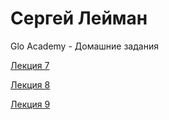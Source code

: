 # Сергей Лейман
Glo Academy - Домашние задания

[Лекция 7](https://serglehmann.github.io/lesson_7/index.html  "Верстка первого макета")

[Лекция 8](https://serglehmann.github.io/lesson_8/index.html  "Ускорение верстки в разы")

[Лекция 9](https://serglehmann.github.io/lesson_10/index.html  "Верстка при помощи bootstrap")

